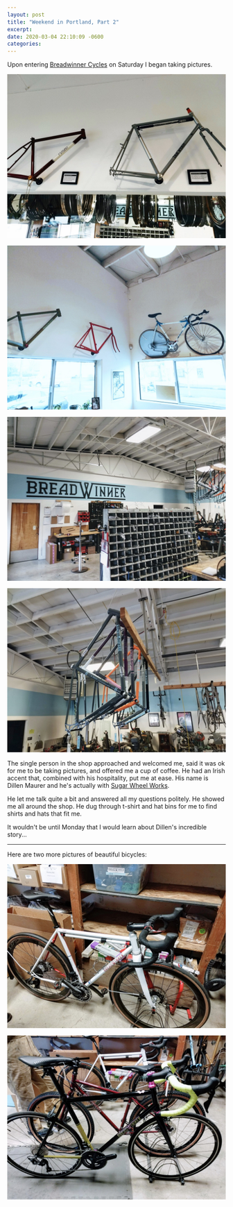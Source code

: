 ```yaml
---
layout: post
title: "Weekend in Portland, Part 2"
excerpt: 
date: 2020-03-04 22:10:09 -0600
categories: 
---
```


Upon entering [Breadwinner Cycles](https://breadwinnercycles.com/) on Saturday I began taking pictures.

![](/assets/2020/03/IMG_20200229_131657.jpg)

![](/assets/2020/03/IMG_20200229_131709.jpg)

![](/assets/2020/03/IMG_20200229_131729.jpg)

![](/assets/2020/03/IMG_20200229_132705.jpg)

The single person in the shop approached and welcomed me, said it was ok for me to be taking pictures, and offered me a cup of coffee. He had an Irish accent that, combined with his hospitality, put me at ease. His name is Dillen Maurer and he's actually with [Sugar Wheel Works](https://sugarwheelworks.com/).

He let me talk quite a bit and answered all my questions politely. He showed me all around the shop. He dug through t-shirt and hat bins for me to find shirts and hats that fit me.

It wouldn't be until Monday that I would learn about Dillen's incredible story...

---

Here are two more pictures of beautiful bicycles:

![](/assets/2020/03/IMG_20200229_133641.jpg)

![](/assets/2020/03/IMG_20200229_133655.jpg)
